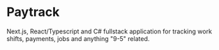 # Paytrack
Next.js, React/Typescript and C# fullstack application for tracking work shifts, payments, jobs and anything "9-5" related.
